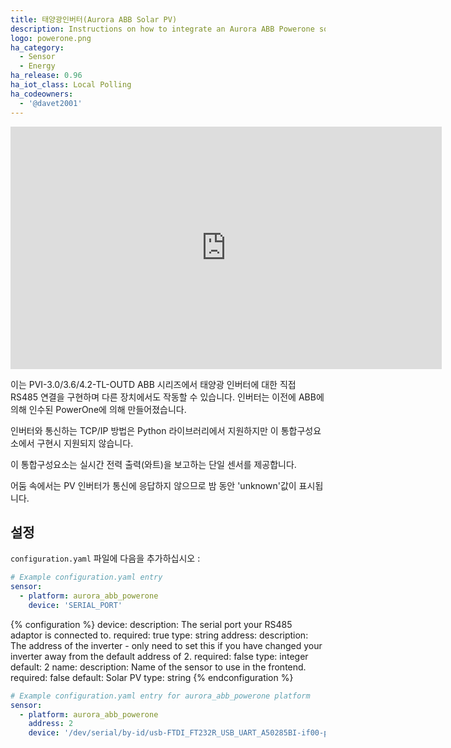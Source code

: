 ```yaml
---
title: 태양광인버터(Aurora ABB Solar PV)
description: Instructions on how to integrate an Aurora ABB Powerone solar inverter within Home Assistant.
logo: powerone.png
ha_category:
  - Sensor
  - Energy
ha_release: 0.96
ha_iot_class: Local Polling
ha_codeowners:
  - '@davet2001'
---
```


<iframe width="690" height="388" src="https://www.youtube.com/embed/HwsoFVxujbY" frameborder="0" allow="accelerometer; autoplay; encrypted-media; gyroscope; picture-in-picture" allowfullscreen></iframe>

이는 PVI-3.0/3.6/4.2-TL-OUTD ABB 시리즈에서 태양광 인버터에 대한 직접 RS485 연결을 구현하며 다른 장치에서도 작동할 수 있습니다. 인버터는 이전에 ABB에 의해 인수된 PowerOne에 의해 만들어졌습니다.

인버터와 통신하는 TCP/IP 방법은 Python 라이브러리에서 지원하지만 이 통합구성요소에서 구현시 지원되지 않습니다.

이 통합구성요소는 실시간 전력 출력(와트)을 보고하는 단일 센서를 제공합니다.

어둠 속에서는 PV 인버터가 통신에 응답하지 않으므로 밤 동안 'unknown'값이 표시됩니다.

## 설정

`configuration.yaml` 파일에 다음을 추가하십시오 :

```yaml
# Example configuration.yaml entry
sensor:
  - platform: aurora_abb_powerone
    device: 'SERIAL_PORT'
```

{% configuration %}
device:
  description: The serial port your RS485 adaptor is connected to.
  required: true
  type: string
address:
  description: The address of the inverter - only need to set this if you have changed your inverter away from the default address of 2.
  required: false
  type: integer
  default: 2
name:
  description: Name of the sensor to use in the frontend.
  required: false
  default: Solar PV
  type: string
{% endconfiguration %}

```yaml
# Example configuration.yaml entry for aurora_abb_powerone platform
sensor:
  - platform: aurora_abb_powerone
    address: 2
    device: '/dev/serial/by-id/usb-FTDI_FT232R_USB_UART_A50285BI-if00-port0'
```

